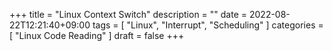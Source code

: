 +++
title = "Linux Context Switch"
description = ""
date = 2022-08-22T12:21:40+09:00
tags = [
  "Linux", "Interrupt", "Scheduling"
]
categories = [
  "Linux Code Reading"
]
draft = false
+++

